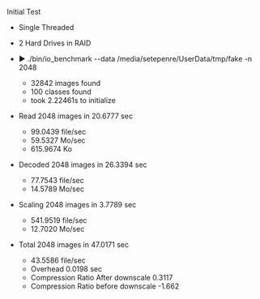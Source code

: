 

Initial Test

* Single Threaded
* 2 Hard Drives in RAID

* ▶ ./bin/io_benchmark --data /media/setepenre/UserData/tmp/fake -n 2048 
    - 32842 images found
    - 100 classes found
    - took 2.22461s to initialize
* Read 2048 images in 20.6777 sec
    - 99.0439 file/sec
    - 59.5327 Mo/sec
    - 615.9674 Ko
* Decoded 2048 images in 26.3394 sec
    - 77.7543 file/sec
    - 14.5789 Mo/sec
* Scaling 2048 images in 3.7789 sec
    - 541.9519 file/sec
    - 12.7020 Mo/sec
* Total 2048 images in 47.0171 sec
    - 43.5586 file/sec
    - Overhead 0.0198 sec 
    - Compression Ratio After downscale  0.3117
    - Compression Ratio before downscale -1.662

